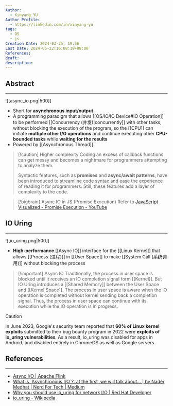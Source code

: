 ```yaml
---
Author:
  - Xinyang YU
Author Profile:
  - https://linkedin.com/in/xinyang-yu
tags:
  - OS
  - js
Creation Date: 2024-03-25, 19:56
Last Date: 2024-05-22T16:08:19+08:00
References: 
draft: 
description: 
---
```

## Abstract
---
![[async_io.png|500]]
- Short for **asynchronous input/output**
- A programming paradigm that allows [[OS/IO/IO Device#IO Operation]] to be performed [[Concurrency (并发)|concurrently]] with other tasks, without blocking the execution of the program, so the [[CPU]] can initiate **multiple other I/O operations** and continue executing other **CPU-bounded tasks** while **waiting for the results** 
- Powered by [[Asynchronous Thread]]

>[!caution] Higher complexity
> Coding an excess of callback functions can get messy and becomes a nightmare for programmers attempting to analyze them. 
> 
> Syntactic features, such as **promises** and **async/await patterns**, have been introduced to streamline code syntax and ease the experience of reading it for programmers. Still, these features add a layer of complexity to the code.

>[!bigbrain] Async IO in JS (Promise Execution)
> Refer to [JavaScript Visualized - Promise Execution - YouTube](https://youtu.be/Xs1EMmBLpn4?si=FrPtzcFJ3KTWVsb6)

## IO Uring
---
![[io_uring.png|500]]

- **High-performance** [[Async IO]] interface for the [[Linux Kernel]] that allows [[Process (进程)]] in [[User Space]] to make [[System Call (系统调用)]] without blocking the process

>[!important] Async IO
> Traditionally, the process in user space is blocked until it receives an IO completion signal form [[Kernel]]. But IO Uring introduces a [[Shared Memory]] between the User Space and [[Kernel Space]]. The process in user space is aware when the IO operation is completed without kernel sending back a completion signal. Thus, the process in user space can continue with its execution while the IO operation is in progress.

>[!caution]
> In June 2023, Google's security team reported that **60% of Linux kernel exploits** submitted to their bug bounty program in 2022 were **exploits of io_uring vulnerabilities**. As a result, io_uring was disabled for apps in Android, and disabled entirely in ChromeOS as well as Google servers.

## References
---
- [Async I/O | Apache Flink](https://nightlies.apache.org/flink/flink-docs-release-1.18/docs/dev/datastream/operators/asyncio/)
- [What is \`Asynchronous I/O\`?. at the first, we will talk about… | by Nader Medhat | Nerd For Tech | Medium](https://medium.com/nerd-for-tech/what-is-asynchronous-i-o-b37994359471)
- [Why you should use io\_uring for network I/O | Red Hat Developer](https://developers.redhat.com/articles/2023/04/12/why-you-should-use-iouring-network-io)
- [io\_uring - Wikipedia](https://en.wikipedia.org/wiki/Io_uring#:~:text=In%20June%202023%2C%20Google's%20security,as%20well%20as%20Google%20servers.)